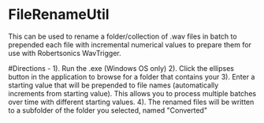 # FileRenameUtil
This can be used to rename a folder/collection of .wav files in batch to prepended each file with incremental numerical values to prepare them for use with Robertsonics WavTrigger.

#Directions -
1). Run the .exe (Windows OS only)
2). Click the ellipses button in the application to browse for a folder that contains your
3). Enter a starting value that will be prepended to file names (automatically increments from starting value). This allows you to process
multiple batches over time with different starting values.
4). The renamed files will be written to a subfolder of the folder you selected, named "Converted"
